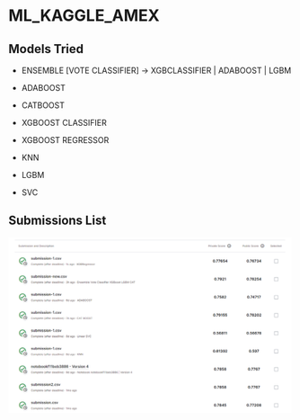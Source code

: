 # ML_KAGGLE_AMEX
## Models Tried
- ENSEMBLE [VOTE CLASSIFIER] -> XGBCLASSIFIER | ADABOOST | LGBM
  
- ADABOOST
- CATBOOST
- XGBOOST CLASSIFIER
- XGBOOST REGRESSOR
- KNN
- LGBM
- SVC

## Submissions List
![list](https://github.com/mashkarharis/ML_KAGGLE_AMEX/blob/main/submissions.PNG)